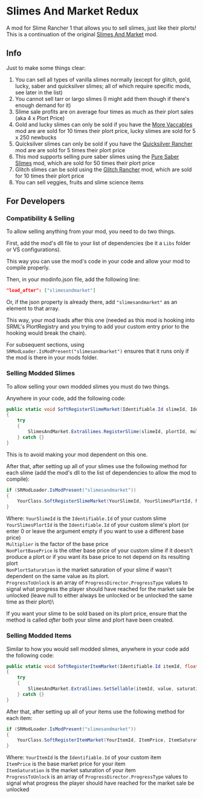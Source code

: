 # Slimes And Market Redux
A mod for Slime Rancher 1 that allows you to sell slimes, just like their plorts! This is a continuation of the original [Slimes And Market](https://www.nexusmods.com/slimerancher/mods/118) mod.

## Info
Just to make some things clear:
1. You can sell all types of vanilla slimes normally (except for glitch, gold, lucky, saber and quicksilver slimes; all of which require specific mods, see later in the list)
2. You cannot sell tarr or largo slimes (I might add them though if there's enough demand for it)
3. Slime sale profits are on average four times as much as their plort sales (aka 4 x Plort Price)
4. Gold and lucky slimes can only be sold if you have the [More Vaccables](https://www.nexusmods.com/slimerancher/mods/4) mod are are sold for 10 times their plort price, lucky slimes are sold for 5 x 250 newbucks
5. Quicksilver slimes can only be sold if you have the [Quicksilver Rancher](https://www.nexusmods.com/slimerancher/mods/130) mod are are sold for 5 times their plort price
6. This mod supports selling pure saber slimes using the [Pure Saber Slimes](https://www.nexusmods.com/slimerancher/mods/75) mod, which are sold for 50 times their plort price
7. Glitch slimes can be sold using the [Glitch Rancher](https://www.nexusmods.com/slimerancher/mods/86) mod, which are sold for 10 times their plort price
8. You can sell veggies, fruits and slime science items

## For Developers

### Compatibility & Selling
To allow selling anything from your mod, you need to do two things.

First, add the mod's dll file to your list of dependencies (be it a `Libs` folder or VS configurations).

This way you can use the mod's code in your code and allow your mod to compile properly.

Then, in your modinfo.json file, add the following line:

```json
"load_after": ["slimesandmarket"]
```

Or, if the json property is already there, add `"slimesandmarket"` as an element to that array.

This way, your mod loads after this one (needed as this mod is hooking into SRML's PlortRegistry and you trying to add your custom entry prior to the hooking would break the chain).

For subsequent sections, using `SRModLoader.IsModPresent("slimesandmarket")` ensures that it runs only if the mod is there in your mods folder.

### Selling Modded Slimes
To allow selling your own modded slimes you must do two things.

Anywhere in your code, add the following code:

```cs
public static void SoftRegisterSlimeMarket(Identifiable.Id slimeId, Identifiable.Id plortId, float multiplier = 4f, float basePrice = 0f, float slimeSaturation = 0f, ProgressDirector.ProgressType[] progress = null)
{
    try
    {
        SlimesAndMarket.ExtraSlimes.RegisterSlime(slimeId, plortId, multiplier, basePrice, slimeSaturation, progress);
    } catch {}
}
```

This is to avoid making your mod dependent on this one.

After that, after setting up all of your slimes use the following method for each slime (add the mod's dll to the list of dependencies to allow the mod to compile):

```cs
if (SRModLoader.IsModPresent("slimesandmarket"))
{
    YourClass.SoftRegisterSlimeMarket(YourSlimeId, YourSlimesPlortId, Multiplier, NonPlortBasePrice, NonPlortSaturation, ProgressToUnlock); // Repeat this for every slime of yours
}
```

Where:
`YourSlimeId` is the `Identifiable.Id` of your custom slime\
`YourSlimesPlortId` is the `Identifiable.Id` of your custom slime's plort (or enter 0 or leave the argument empty if you want to use a different base price)\
`Multiplier` is the factor of the base price\
`NonPlortBasePrice` is the other base price of your custom slime if it doesn't produce a plort or if you want its base price to not depend on its resulting plort\
`NonPlortSaturation` is the market saturation of your slime if wasn't dependent on the same value as its plort.\
`ProgressToUnlock` is an array of `ProgressDirector.ProgressType` values to signal what progress the player should have reached for the market sale be unlocked (leave null to either always be unlocked or be unlocked the same time as their plort)\

If you want your slime to be sold based on its plort price, ensure that the method is called *after* both your slime and plort have been created.

### Selling Modded Items

Similar to how you would sell modded slimes, anywhere in your code add the following code:

```cs
public static void SoftRegisterItemMarket(Identifiable.Id itemId, float value, float saturation, ProgressDirector.ProgressType[] progress = null)
{
    try
    {
        SlimesAndMarket.ExtraSlimes.SetSellable(itemId, value, saturation, progress);
    } catch {}
}
```

After that, after setting up all of your items use the following method for each item:

```cs
if (SRModLoader.IsModPresent("slimesandmarket"))
{
    YourClass.SoftRegisterItemMarket(YourItemId, ItemPrice, ItemSaturation, ProgressToUnlock); // Repeat this for every item of yours
}
```

Where:
`YourItemId` is the `Identifiable.Id` of your custom item\
`ItemPrice` is the base market price for your item\
`ItemSaturation` is the market saturation of your item\
`ProgressToUnlock` is an array of `ProgressDirector.ProgressType` values to signal what progress the player should have reached for the market sale be unlocked